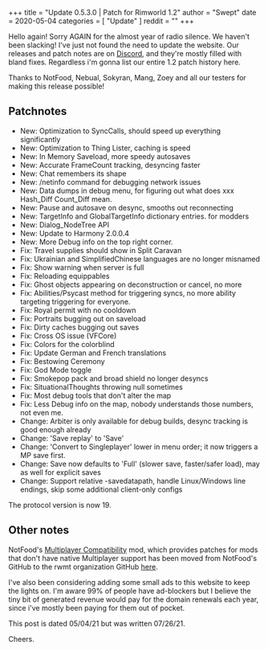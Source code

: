 +++
title = "Update 0.5.3.0 | Patch for Rimworld 1.2"
author = "Swept"
date = 2020-05-04
categories = [
	"Update"
]
reddit = ""
+++

Hello again! Sorry AGAIN for the almost year of radio silence. We haven't been slacking! I've just not found the need to update the website. Our releases and patch notes are on [Discord](https://discord.gg/8tsuYXjCfs), and they're mostly filled with bland fixes. Regardless i'm gonna list our entire 1.2 patch history here.

<!--more-->

Thanks to NotFood, Nebual, Sokyran, Mang, Zoey and all our testers for making this release possible!

## Patchnotes

- New: Optimization to SyncCalls, should speed up everything significantly
- New: Optimization to Thing Lister, caching is speed
- New: In Memory Saveload, more speedy autosaves
- New: Accurate FrameCount tracking, desyncing faster
- New: Chat remembers its shape
- New: /netinfo command for debugging network issues
- New: Data dumps in debug menu, for figuring out what does xxx Hash_Diff Count_Diff mean.
- New: Pause and autosave on desync, smooths out reconnecting
- New: TargetInfo and GlobalTargetInfo dictionary entries. for modders
- New: Dialog_NodeTree API
- New: Update to Harmony 2.0.0.4
- New: More Debug info on the top right corner.
- Fix: Travel supplies should show in Split Caravan
- Fix: Ukrainian and SimplifiedChinese languages are no longer misnamed
- Fix: Show warning when server is full
- Fix: Reloading equippables
- Fix: Ghost objects appearing on deconstruction or cancel, no more
- Fix: Abilities/Psycast method for triggering syncs, no more ability targeting triggering for everyone.
- Fix: Royal permit with no cooldown
- Fix: Portraits bugging out on saveload
- Fix: Dirty caches bugging out saves
- Fix: Cross OS issue (VFCore)
- Fix: Colors for the colorblind
- Fix: Update German and French translations
- Fix: Bestowing Ceremony
- Fix: God Mode toggle
- Fix: Smokepop pack and broad shield no longer desyncs
- Fix: SituationalThoughts throwing null sometimes
- Fix: Most debug tools that don't alter the map
- Fix: Less Debug info on the map, nobody understands those numbers, not even me.
- Change: Arbiter is only available for debug builds, desync tracking is good enough already
- Change: 'Save replay' to 'Save'
- Change: 'Convert to Singleplayer' lower in menu order; it now triggers a MP save first.
- Change: Save now defaults to 'Full' (slower save, faster/safer load), may as well for explicit saves
- Change: Support relative -savedatapath, handle Linux/Windows line endings, skip some additional client-only configs

The protocol version is now 19.

## Other notes

NotFood's [Multiplayer Compatibility](https://steamcommunity.com/sharedfiles/filedetails/?id=1629973374&searchtext=Multiplayer) mod, which provides patches for mods that don't have native Multiplayer support has been moved from NotFood's GitHub to the rwmt organization GitHub [here](https://github.com/rwmt/Multiplayer-Compatibility).

I've also been considering adding some small ads to this website to keep the lights on. I'm aware 99% of people have ad-blockers but I believe the tiny bit of generated revenue would pay for the domain renewals each year, since i've mostly been paying for them out of pocket.

This post is dated 05/04/21 but was written 07/26/21.

Cheers.

&nbsp;

&nbsp;

&nbsp;

&nbsp;

&nbsp;

&nbsp;

&nbsp;

